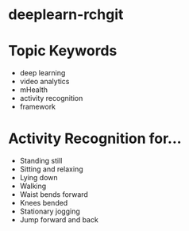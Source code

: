 # deeplearn-rchgit


# Topic Keywords
* deep learning
* video analytics
* mHealth
* activity recognition
* framework

# Activity Recognition for...
* Standing still
* Sitting and relaxing
* Lying down
* Walking
* Waist bends forward
* Knees bended
* Stationary jogging
* Jump forward and back
